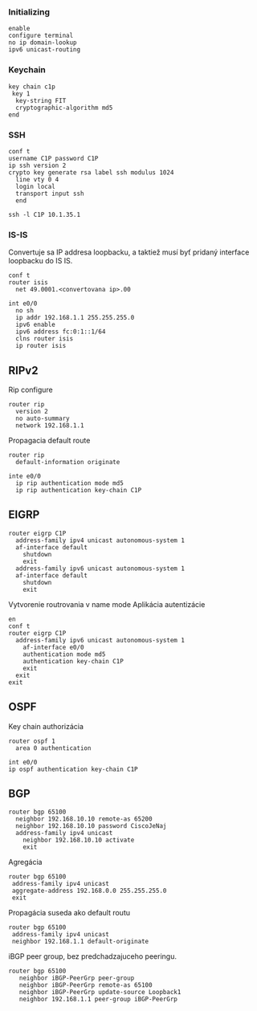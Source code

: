 ### Initializing
```
enable
configure terminal
no ip domain-lookup
ipv6 unicast-routing
```
### Keychain
```
key chain c1p
 key 1
  key-string FIT
  cryptographic-algorithm md5
end
```

### SSH
```
conf t
username C1P password C1P
ip ssh version 2
crypto key generate rsa label ssh modulus 1024
  line vty 0 4
  login local
  transport input ssh
  end
```

```
ssh -l C1P 10.1.35.1
```

### IS-IS
Convertuje sa IP addresa loopbacku, a taktiež musí byť pridaný interface loopbacku do IS IS.
```
conf t
router isis
  net 49.0001.<convertovana ip>.00
```
```
int e0/0
  no sh
  ip addr 192.168.1.1 255.255.255.0
  ipv6 enable
  ipv6 address fc:0:1::1/64
  clns router isis
  ip router isis
```
## RIPv2
Rip configure
```
router rip
  version 2
  no auto-summary
  network 192.168.1.1
```

Propagacia default route
```
router rip
  default-information originate
```

```
inte e0/0
  ip rip authentication mode md5
  ip rip authentication key-chain C1P
```

## EIGRP
```
router eigrp C1P
  address-family ipv4 unicast autonomous-system 1
  af-interface default
    shutdown
    exit
  address-family ipv6 unicast autonomous-system 1
  af-interface default
    shutdown
    exit
```


Vytvorenie routrovania v name mode
Aplikácia autentizácie
```
en
conf t
router eigrp C1P
  address-family ipv6 unicast autonomous-system 1
    af-interface e0/0
    authentication mode md5
    authentication key-chain C1P
    exit
  exit
exit
```

## OSPF
Key chain authorizácia
```
router ospf 1
  area 0 authentication
```
```
int e0/0
ip ospf authentication key-chain C1P
```

## BGP
```
router bgp 65100
  neighbor 192.168.10.10 remote-as 65200
  neighbor 192.168.10.10 password CiscoJeNaj
  address-family ipv4 unicast
    neighbor 192.168.10.10 activate
    exit
 ```
 
 Agregácia 

 ```
router bgp 65100
  address-family ipv4 unicast
  aggregate-address 192.168.0.0 255.255.255.0
  exit
 ```
 
 Propagácia suseda ako default routu
 ```
router bgp 65100
  address-family ipv4 unicast
  neighbor 192.168.1.1 default-originate
```
iBGP peer group, bez predchadzajuceho peeringu.
 ```
 router bgp 65100
    neighbor iBGP-PeerGrp peer-group
    neighbor iBGP-PeerGrp remote-as 65100
    neighbor iBGP-PeerGrp update-source Loopback1
    neighbor 192.168.1.1 peer-group iBGP-PeerGrp
  ```


